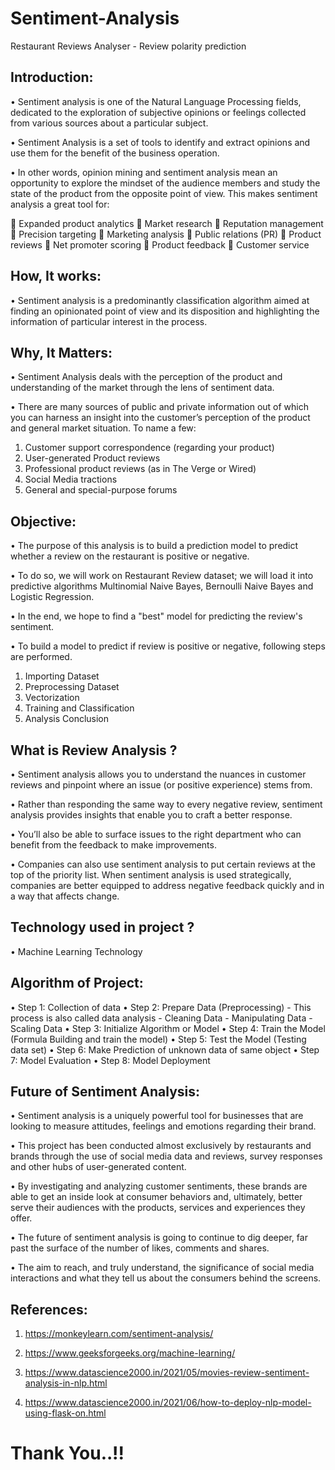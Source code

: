 # Sentiment-Analysis
Restaurant Reviews Analyser - Review polarity prediction

## Introduction:

•	Sentiment analysis is one of the Natural Language Processing fields, dedicated to the exploration of subjective opinions or feelings collected from various sources about a particular subject.

•	Sentiment Analysis is a set of tools to identify and extract opinions and use them for the benefit of the business operation.

•	In other words, opinion mining and sentiment analysis mean an opportunity to explore the mindset of the audience members and study the state of the product from the opposite point of view. This makes sentiment analysis a great tool for:

	Expanded product analytics
	Market research
	Reputation management
	Precision targeting
	Marketing analysis
	Public relations (PR)
	Product reviews
	Net promoter scoring
	Product feedback
	Customer service

## How, It works:

•	Sentiment analysis is a predominantly classification algorithm aimed at finding an opinionated point of view and its disposition and highlighting the information of particular interest in the process.

## Why, It Matters:

•	Sentiment Analysis deals with the perception of the product and understanding of the market through the lens of sentiment data.

•	There are many sources of public and private information out of which you can harness an insight into the customer’s perception of the product and general market situation. To name a few:

1.	Customer support correspondence (regarding your product)
2.	User-generated Product reviews
3.	Professional product reviews (as in The Verge or Wired)
4.	Social Media tractions
5.	General and special-purpose forums

## Objective:

•	The purpose of this analysis is to build a prediction model to predict whether a review on the restaurant is positive or negative. 

•	To do so, we will work on Restaurant Review dataset; we will load it into predictive algorithms Multinomial Naive Bayes, Bernoulli Naive Bayes and Logistic Regression. 

•	In the end, we hope to find a "best" model for predicting the review's sentiment.

•	To build a model to predict if review is positive or negative, following steps are performed.

1.	Importing Dataset
2.	Preprocessing Dataset
3.	Vectorization
4.	Training and Classification
5.	Analysis Conclusion

## What is Review Analysis ?

•	Sentiment analysis allows you to understand the nuances in customer reviews and pinpoint where an issue (or positive experience) stems from. 

•	Rather than responding the same way to every negative review, sentiment analysis provides insights that enable you to craft a better response. 

•	You’ll also be able to surface issues to the right department who can benefit from the feedback to make improvements.

•	Companies can also use sentiment analysis to put certain reviews at the top of the priority list. When sentiment analysis is used strategically, companies are better equipped to address negative feedback quickly and in a way that affects change.

## Technology used in project ?

•	Machine Learning Technology

## Algorithm of Project:

•	Step 1: 	Collection of data
•	Step 2: 	Prepare Data (Preprocessing) - This process is also called data analysis
				- Cleaning Data
				- Manipulating Data
				- Scaling Data
•	Step 3: 	Initialize Algorithm or Model
•	Step 4: 	Train the Model (Formula Building and train the model)
•	Step 5: 	Test the Model (Testing data set)
•	Step 6: 	Make Prediction of unknown data of same object
•	Step 7: 	Model Evaluation
•	Step 8: 	Model Deployment

## Future of Sentiment Analysis:

•	Sentiment analysis is a uniquely powerful tool for businesses that are looking to measure attitudes, feelings and emotions regarding their brand. 

•	This project has been conducted almost exclusively by restaurants and brands through the use of social media data and reviews, survey responses and other hubs of user-generated content.

•	By investigating and analyzing customer sentiments, these brands are able to get an inside look at consumer behaviors and, ultimately, better serve their audiences with the products, services and experiences they offer.

•	The future of sentiment analysis is going to continue to dig deeper, far past the surface of the number of likes, comments and shares.

•	The aim to reach, and truly understand, the significance of social media interactions and what they tell us about the consumers behind the screens.

## References:

1. https://monkeylearn.com/sentiment-analysis/

2. https://www.geeksforgeeks.org/machine-learning/

3.	https://www.datascience2000.in/2021/05/movies-review-sentiment-analysis-in-nlp.html

4. https://www.datascience2000.in/2021/06/how-to-deploy-nlp-model-using-flask-on.html

# Thank You..!!
